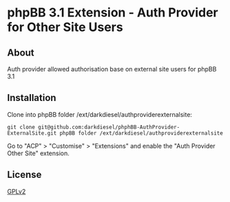 # phpBB 3.1 Extension - Auth Provider for Other Site Users

## About

Auth provider allowed authorisation base on external site users for phpBB 3.1

## Installation

Clone into phpBB folder /ext/darkdiesel/authproviderexternalsite:

    git clone git@github.com:darkdiesel/phphBB-AuthProvider-ExternalSite.git phpBB folder /ext/darkdiesel/authproviderexternalsite

Go to "ACP" > "Customise" > "Extensions" and enable the "Auth Provider Other Site" extension.

## License

[GPLv2](license.txt)